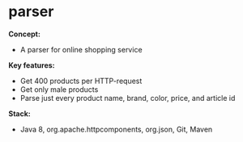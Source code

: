 # **parser**

**Concept:**
- A parser for online shopping service

**Key features:**
- Get 400 products per HTTP-request
- Get only male products
- Parse just every product name, brand, color, price, and article id

**Stack:**
- Java 8, org.apache.httpcomponents, org.json, Git, Maven

